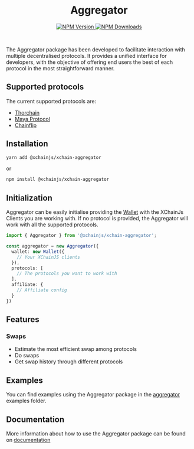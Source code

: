 <div align="center">
  <h1 align="center">Aggregator</h1>

  <p align="center">
    <a href='https://www.npmjs.com/package/@xchainjs/xchain-aggregator' target='_blank'>
      <img alt="NPM Version" src="https://img.shields.io/npm/v/%40xchainjs%2Fxchain-aggregator" />
    </a>
      <a href='https://www.npmjs.com/package/@xchainjs/xchain-aggregator' target='_blank'>
      <img alt="NPM Downloads" src="https://img.shields.io/npm/d18m/%40xchainjs%2Fxchain-aggregator" />
    </a>
  </p>
</div>

<br />

The Aggregator package has been developed to facilitate interaction with multiple decentralised protocols. It provides a unified interface for developers, with the objective of offering end users the best of each protocol in the most straightforward manner.

## Supported protocols

The current supported protocols are:

- [Thorchain](https://thorchain.org/)
- [Maya Protocol](https://www.mayaprotocol.com/)
- [Chainflip](https://chainflip.io/)


## Installation

```sh
yarn add @xchainjs/xchain-aggregator
```

or 

```sh
npm install @xchainjs/xchain-aggregator
```

## Initialization

Aggregator can be easily initialise providing the [Wallet](https://github.com/xchainjs/xchainjs-lib/tree/master/packages/xchain-wallet) with the XChainJs Clients you are working with. If no protocol is provided, the Aggregator will work with all the supported protocols.

```ts
import { Aggregator } from '@xchainjs/xchain-aggregator';

const aggregator = new Aggregator({
  wallet: new Wallet({
    // Your XChainJS clients
  }),
  protocols: [
    // The protocols you want to work with
  ],
  affiliate: {
    // Affiliate config
  }
})
```

## Features

### Swaps

- Estimate the most efficient swap among protocols
- Do swaps
- Get swap history through different protocols


## Examples

You can find examples using the Aggregator package in the [aggregator](https://github.com/xchainjs/xchainjs-lib/tree/master/examples/aggregator) examples folder.


## Documentation

More information about how to use the Aggregator package can be found on [documentation](https://xchainjs.gitbook.io/xchainjs/aggregator)